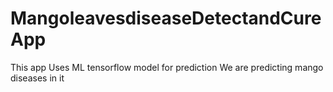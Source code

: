 # MangoleavesdiseaseDetectandCureApp
This app Uses ML tensorflow model for prediction 
We are predicting mango diseases in it
